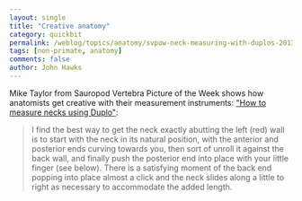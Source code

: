 ```yaml
---
layout: single 
title: "Creative anatomy" 
category: quickbit
permalink: /weblog/topics/anatomy/svpow-neck-measuring-with-duplos-2013.html
tags: [non-primate, anatomy] 
comments: false 
author: John Hawks 
---
```


Mike Taylor from Sauropod Vertebra Picture of the Week shows how anatomists get creative with their measurement instruments: <a href="http://svpow.com/2013/01/10/tutorial-20-how-to-measure-necks-using-duplo/">"How to measure necks using Duplo"</a>:

<blockquote>I find the best way to get the neck exactly abutting the left (red) wall is to start with the neck in its natural position, with the anterior and posterior ends curving towards you, then sort of unroll it against the back wall, and finally push the posterior end into place with your little finger (see below). There is a satisfying moment of the back end popping into place  almost a click  and the neck slides along a little to right as necessary to accommodate the added length.</blockquote>

